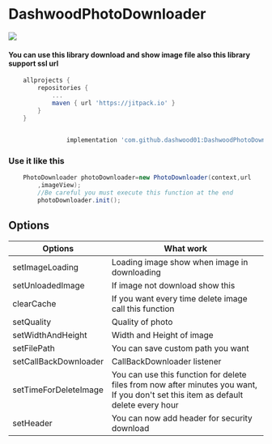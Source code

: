 # DashwoodPhotoDownloader

[![](https://jitpack.io/v/dashwood01/DashwoodPhotoDownloader.svg)](https://jitpack.io/#dashwood01/DashwoodPhotoDownloader)

#### You can use this library download and show image file also this library support ssl url

```gradle
    allprojects {
		repositories {
			...
			maven { url 'https://jitpack.io' }
		}
	}
    
```

```gradle
    	        implementation 'com.github.dashwood01:DashwoodPhotoDownloader:0.4'
```

### Use it like this

```java
    PhotoDownloader photoDownloader=new PhotoDownloader(context,url
        ,imageView);
        //Be careful you must execute this function at the end
        photoDownloader.init();
```

## Options

Options | What work
------------ | -------------
setImageLoading | Loading image show when image in downloading
setUnloadedImage | If image not download show this
clearCache | If you want every time delete image call this function
setQuality | Quality of photo
setWidthAndHeight | Width and Height of image
setFilePath | You can save custom path you want
setCallBackDownloader | CallBackDownloader listener
setTimeForDeleteImage | You can use this function for delete files from now after minutes you want, If you don't set this item as default delete every hour
setHeader | You can now add header for security download
